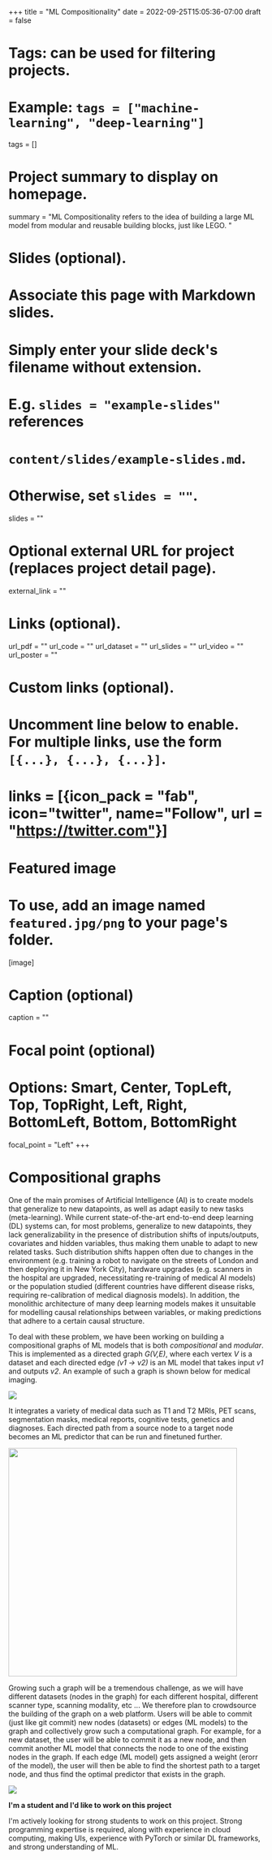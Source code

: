 +++
title = "ML Compositionality"
date = 2022-09-25T15:05:36-07:00
draft = false

# Tags: can be used for filtering projects.
# Example: `tags = ["machine-learning", "deep-learning"]`
tags = []

# Project summary to display on homepage.
summary = "ML Compositionality refers to the idea of building a large ML model from modular and reusable building blocks, just like LEGO. "

# Slides (optional).
#   Associate this page with Markdown slides.
#   Simply enter your slide deck's filename without extension.
#   E.g. `slides = "example-slides"` references 
#   `content/slides/example-slides.md`.
#   Otherwise, set `slides = ""`.
slides = ""

# Optional external URL for project (replaces project detail page).
external_link = ""

# Links (optional).
url_pdf = ""
url_code = ""
url_dataset = ""
url_slides = ""
url_video = ""
url_poster = ""

# Custom links (optional).
#   Uncomment line below to enable. For multiple links, use the form `[{...}, {...}, {...}]`.
# links = [{icon_pack = "fab", icon="twitter", name="Follow", url = "https://twitter.com"}]

# Featured image
# To use, add an image named `featured.jpg/png` to your page's folder. 
[image]
  # Caption (optional)
  caption = ""

  # Focal point (optional)
  # Options: Smart, Center, TopLeft, Top, TopRight, Left, Right, BottomLeft, Bottom, BottomRight
  focal_point = "Left"
+++


# Compositional graphs

One of the main promises of Artificial Intelligence (AI) is to create models that generalize to new datapoints, as well as adapt easily to new tasks (meta-learning). While current state-of-the-art end-to-end deep learning (DL) systems can, for most problems, generalize to new datapoints, they lack generalizability in the presence of distribution shifts of inputs/outputs, covariates and hidden variables, thus making them unable to adapt to new related tasks. Such distribution shifts happen often due to changes in the environment (e.g. training a robot to navigate on the streets of London and then deploying it in New York City), hardware upgrades (e.g. scanners in the hospital are upgraded, necessitating re-training of medical AI models) or the population studied (different countries have different disease risks, requiring re-calibration of medical diagnosis models). In addition, the monolithic architecture of many deep learning models makes it unsuitable for modelling causal relationships between variables, or making predictions that adhere to a certain causal structure.

To deal with these problem, we have been working on building a compositional graphs of ML models that is both *compositional* and *modular*. This is implemented as a directed graph *G(V,E)*, where each vertex *V* is a dataset and each directed edge *(v1 -> v2)* is an ML model that takes input *v1* and outputs *v2*. An example of such a graph is shown below for medical imaging. 


![](https://i.imgur.com/5rwMoei.png)

It integrates a variety of medical data such as T1 and T2 MRIs, PET scans, segmentation masks, medical reports, cognitive tests, genetics and diagnoses. Each directed path from a source node to a target node becomes an ML predictor that can be run and finetuned further.

<img src="https://i.imgur.com/cmjO0DC.png" width="450">


Growing such a graph will be a tremendous challenge, as we will have different datasets (nodes in the graph) for each different hospital, different scanner type, scanning modality, etc ... We therefore plan to crowdsource the building of the graph on a web platform. Users will be able to commit (just like git commit) new nodes (datasets) or edges (ML models) to the graph and collectively grow such a computational graph. For example, for a new dataset, the user will be able to commit it as a new node, and then commit another ML model that connects the node to one of the existing nodes in the graph. If each edge (ML model) gets assigned a weight (erorr of the model), the user will then be able to find the shortest path to a target node, and thus find the optimal predictor that exists in the graph. 

![](https://i.imgur.com/GMFxglw.png)

**I'm a student and I'd like to work on this project**

I'm actively looking for strong students to work on this project. Strong programming expertise is required, along with experience in cloud computing, making UIs, experience with PyTorch or similar DL frameworks, and strong understanding of ML.

